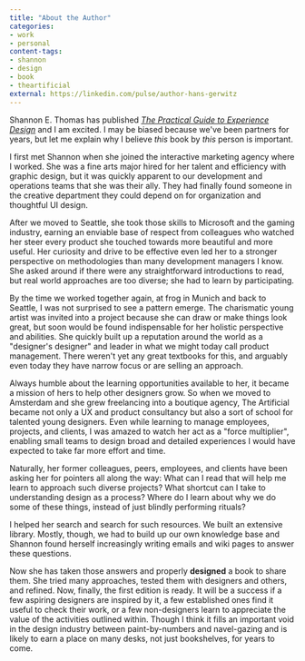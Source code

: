 ```yaml
---
title: "About the Author"
categories:
- work
- personal
content-tags:
- shannon
- design
- book
- theartificial
external: https://linkedin.com/pulse/author-hans-gerwitz
---
```


Shannon E. Thomas has published _[The Practical Guide to Experience Design](https://practical.guide/)_ and I am excited. I may be biased because we've been partners for years, but let me explain why I believe _this_ book by _this_ person is important.

I first met Shannon when she joined the interactive marketing agency where I worked. She was a fine arts major hired for her talent and efficiency with graphic design, but it was quickly apparent to our development and operations teams that she was their ally. They had finally found someone in the creative department they could depend on for organization and thoughtful UI design.

After we moved to Seattle, she took those skills to Microsoft and the gaming industry, earning an enviable base of respect from colleagues who watched her steer every product she touched towards more beautiful and more useful. Her curiosity and drive to be effective even led her to a stronger perspective on methodologies than many development managers I know. She asked around if there were any straightforward introductions to read, but real world approaches are too diverse; she had to learn by participating.

By the time we worked together again, at frog in Munich and back to Seattle, I was not surprised to see a pattern emerge. The charismatic young artist was invited into a project because she can draw or make things look great, but soon would be found indispensable for her holistic perspective and abilities. She quickly built up a reputation around the world as a "designer's designer" and leader in what we might today call product management. There weren't yet any great textbooks for this, and arguably even today they have narrow focus or are selling an approach.

Always humble about the learning opportunities available to her, it became a mission of hers to help other designers grow. So when we moved to Amsterdam and she grew freelancing into a boutique agency, The Artificial became not only a UX and product consultancy but also a sort of school for talented young designers. Even while learning to manage employees, projects, and clients, I was amazed to watch her act as a "force multiplier", enabling small teams to design broad and detailed experiences I would have expected to take far more effort and time.

Naturally, her former colleagues, peers, employees, and clients have been asking her for pointers all along the way: What can I read that will help me learn to approach such diverse projects? What shortcut can I take to understanding design as a process? Where do I learn about why we do some of these things, instead of just blindly performing rituals?

I helped her search and search for such resources. We built an extensive library. Mostly, though, we had to build up our own knowledge base and Shannon found herself increasingly writing emails and wiki pages to answer these questions.

Now she has taken those answers and properly **designed** a book to share them. She tried many approaches, tested them with designers and others, and refined. Now, finally, the first edition is ready. It will be a success if a few aspiring designers are inspired by it, a few established ones find it useful to check their work, or a few non-designers learn to appreciate the value of the activities outlined within. Though I think it fills an important void in the design industry between paint-by-numbers and navel-gazing and is likely to earn a place on many desks, not just bookshelves, for years to come.
